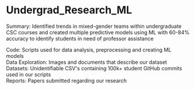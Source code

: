# Undergrad_Research_ML
Summary: Identified trends in mixed-gender teams within undergraduate CSC courses and created multiple predictive models using ML with 60-84% accuracy to identify students in need of professor assistance  

Code: Scripts used for data analysis, preprocessing and creating ML models  
Data Exploration: Images and documents that describe our dataset  
Datasets: Unidentifiable CSV's containing 100k+ student GitHub commits used in our scripts  
Reports: Papers submitted regarding our research
